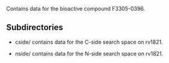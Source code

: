 Contains data for the bioactive compound F3305-0396.

## Subdirectories

- cside/ contains data for the C-side search space on rv1821.

- nside/ contains data for the N-side search space on rv1821.

